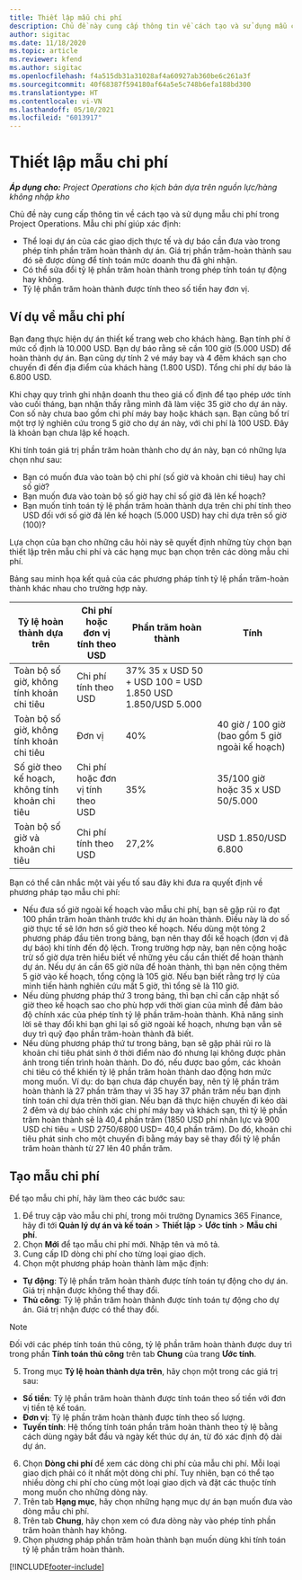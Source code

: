 ```yaml
---
title: Thiết lập mẫu chi phí
description: Chủ đề này cung cấp thông tin về cách tạo và sử dụng mẫu chi phí trong Project Operations.
author: sigitac
ms.date: 11/18/2020
ms.topic: article
ms.reviewer: kfend
ms.author: sigitac
ms.openlocfilehash: f4a515db31a31028af4a60927ab360be6c261a3f
ms.sourcegitcommit: 40f68387f594180af64a5e5c748b6efa188bd300
ms.translationtype: HT
ms.contentlocale: vi-VN
ms.lasthandoff: 05/10/2021
ms.locfileid: "6013917"
---
```

# <a name="set-up-cost-templates"></a>Thiết lập mẫu chi phí

_**Áp dụng cho:** Project Operations cho kịch bản dựa trên nguồn lực/hàng không nhập kho_


Chủ đề này cung cấp thông tin về cách tạo và sử dụng mẫu chi phí trong Project Operations. Mẫu chi phí giúp xác định:

- Thể loại dự án của các giao dịch thực tế và dự báo cần đưa vào trong phép tính phần trăm hoàn thành dự án. Giá trị phần trăm-hoàn thành sau đó sẽ được dùng để tính toán mức doanh thu đã ghi nhận.
- Có thể sửa đổi tỷ lệ phần trăm hoàn thành trong phép tính toán tự động hay không.
- Tỷ lệ phần trăm hoàn thành được tính theo số tiền hay đơn vị.

## <a name="cost-template-example"></a>Ví dụ về mẫu chi phí

Bạn đang thực hiện dự án thiết kế trang web cho khách hàng. Bạn tính phí ở mức cố định là 10.000 USD. Bạn dự báo rằng sẽ cần 100 giờ (5.000 USD) để hoàn thành dự án. Bạn cũng dự tính 2 vé máy bay và 4 đêm khách sạn cho chuyến đi đến địa điểm của khách hàng (1.800 USD). Tổng chi phí dự báo là 6.800 USD.

Khi chạy quy trình ghi nhận doanh thu theo giá cố định để tạo phép ước tính vào cuối tháng, bạn nhận thấy rằng mình đã làm việc 35 giờ cho dự án này. Con số này chưa bao gồm chi phí máy bay hoặc khách sạn. Bạn cũng bố trí một trợ lý nghiên cứu trong 5 giờ cho dự án này, với chi phí là 100 USD. Đây là khoản bạn chưa lập kế hoạch.

Khi tính toán giá trị phần trăm hoàn thành cho dự án này, bạn có những lựa chọn như sau:

- Bạn có muốn đưa vào toàn bộ chi phí (số giờ và khoản chi tiêu) hay chỉ số giờ?
- Bạn muốn đưa vào toàn bộ số giờ hay chỉ số giờ đã lên kế hoạch?
- Bạn muốn tính toán tỷ lệ phần trăm hoàn thành dựa trên chi phí tính theo USD đối với số giờ đã lên kế hoạch (5.000 USD) hay chỉ dựa trên số giờ (100)?

Lựa chọn của bạn cho những câu hỏi này sẽ quyết định những tùy chọn bạn thiết lập trên mẫu chi phí và các hạng mục bạn chọn trên các dòng mẫu chi phí.

Bảng sau minh họa kết quả của các phương pháp tính tỷ lệ phần trăm-hoàn thành khác nhau cho trường hợp này.

| Tỷ lệ hoàn thành dựa trên | Chi phí hoặc đơn vị tính theo USD | Phần trăm hoàn thành | Tính |
| --- | --- | --- | --- |
| Toàn bộ số giờ, không tính khoản chi tiêu | Chi phí tính theo USD | 37% 35 x USD 50 + USD 100 = USD 1.850 USD 1.850/USD 5.000 |
| Toàn bộ số giờ, không tính khoản chi tiêu | Đơn vị | 40% | 40 giờ / 100 giờ (bao gồm 5 giờ ngoài kế hoạch) |
| Số giờ theo kế hoạch, không tính khoản chi tiêu | Chi phí hoặc đơn vị tính theo USD | 35% | 35/100 giờ hoặc 35 x USD 50/5.000 |
| Toàn bộ số giờ và khoản chi tiêu | Chi phí tính theo USD | 27,2% | USD 1.850/USD 6.800 |

Bạn có thể cân nhắc một vài yếu tố sau đây khi đưa ra quyết định về phương pháp tạo mẫu chi phí:

- Nếu đưa số giờ ngoài kế hoạch vào mẫu chi phí, bạn sẽ gặp rủi ro đạt 100 phần trăm hoàn thành trước khi dự án hoàn thành. Điều này là do số giờ thực tế sẽ lớn hơn số giờ theo kế hoạch. Nếu dùng một tỏng 2 phương pháp đầu tiên trong bảng, bạn nên thay đổi kế hoạch (đơn vị đã dự báo) khi tính đến độ lệch. Trong trường hợp này, bạn nên cộng hoặc trừ số giờ dựa trên hiểu biết về những yêu cầu cần thiết để hoàn thành dự án. Nếu dự án cần 65 giờ nữa để hoàn thành, thì bạn nên cộng thêm 5 giờ vào kế hoạch, tổng cộng là 105 giờ. Nếu bạn biết rằng trợ lý của mình tiến hành nghiên cứu mất 5 giờ, thì tổng sẽ là 110 giờ.
- Nếu dùng phương pháp thứ 3 trong bảng, thì bạn chỉ cần cập nhật số giờ theo kế hoạch sao cho phù hợp với thời gian của mình để đảm bảo độ chính xác của phép tính tỷ lệ phần trăm-hoàn thành. Khả năng sinh lời sẽ thay đổi khi bạn ghi lại số giờ ngoài kế hoạch, nhưng bạn vẫn sẽ duy trì quỹ đạo phần trăm-hoàn thành đã biết.
- Nếu dùng phương pháp thứ tư trong bảng, bạn sẽ gặp phải rủi ro là khoản chi tiêu phát sinh ở thời điểm nào đó nhưng lại không được phản ánh trong tiến trình hoàn thành. Do đó, nếu được bao gồm, các khoản chi tiêu có thể khiến tỷ lệ phần trăm hoàn thành dao động hơn mức mong muốn. Ví dụ: do bạn chưa đáp chuyến bay, nên tỷ lệ phần trăm hoàn thành là 27 phần trăm thay vì 35 hay 37 phần trăm nếu bạn định tính toán chỉ dựa trên thời gian. Nếu bạn đã thực hiện chuyến đi kéo dài 2 đêm và dự báo chính xác chi phí máy bay và khách sạn, thì tỷ lệ phần trăm hoàn thành sẽ là 40,4 phần trăm (1850 USD phí nhân lực và 900 USD chi tiêu = USD 2750/6800 USD= 40,4 phần trăm). Do đó, khoản chi tiêu phát sinh cho một chuyến đi bằng máy bay sẽ thay đổi tỷ lệ phần trăm hoàn thành từ 27 lên 40 phần trăm.

## <a name="create-cost-templates"></a>Tạo mẫu chi phí
Để tạo mẫu chi phí, hãy làm theo các bước sau:

1. Để truy cập vào mẫu chi phí, trong môi trường Dynamics 365 Finance, hãy đi tới **Quản lý dự án và kế toán** > **Thiết lập** > **Ước tính** > **Mẫu chi phí**.
2. Chọn **Mới** để tạo mẫu chi phí mới. Nhập tên và mô tả.
3. Cung cấp ID dòng chi phí cho từng loại giao dịch.
4. Chọn một phương pháp hoàn thành làm mặc định:

  - **Tự động**: Tỷ lệ phần trăm hoàn thành được tính toán tự động cho dự án. Giá trị nhận được không thể thay đổi.
  - **Thủ công**: Tỷ lệ phần trăm hoàn thành được tính toán tự động cho dự án. Giá trị nhận được có thể thay đổi.

  > [!NOTE]
  > Đối với các phép tính toán thủ công, tỷ lệ phần trăm hoàn thành được duy trì trong phần **Tính toán thủ công** trên tab **Chung** của trang **Ước tính**.

5. Trong mục **Tỷ lệ hoàn thành dựa trên**, hãy chọn một trong các giá trị sau:

  - **Số tiền**: Tỷ lệ phần trăm hoàn thành được tính toán theo số tiền với đơn vị tiền tệ kế toán.
  - **Đơn vị**: Tỷ lệ phần trăm hoàn thành được tính theo số lượng.
  - **Tuyến tính**: Hệ thống tính toán phần trăm hoàn thành theo tỷ lệ bằng cách dùng ngày bắt đầu và ngày kết thúc dự án, từ đó xác định độ dài dự án.

6. Chọn **Dòng chi phí** để xem các dòng chi phí của mẫu chi phí. Mỗi loại giao dịch phải có ít nhất một dòng chi phí. Tuy nhiên, bạn có thể tạo nhiều dòng chi phí cho cùng một loại giao dịch và đặt các thuộc tính mong muốn cho những dòng này.
7. Trên tab **Hạng mục**, hãy chọn những hạng mục dự án bạn muốn đưa vào dòng mẫu chi phí.
8. Trên tab **Chung**, hãy chọn xem có đưa dòng này vào phép tính phần trăm hoàn thành hay không.
9. Chọn phương pháp phần trăm hoàn thành bạn muốn dùng khi tính toán tỷ lệ phần trăm hoàn thành.


[!INCLUDE[footer-include](../includes/footer-banner.md)]